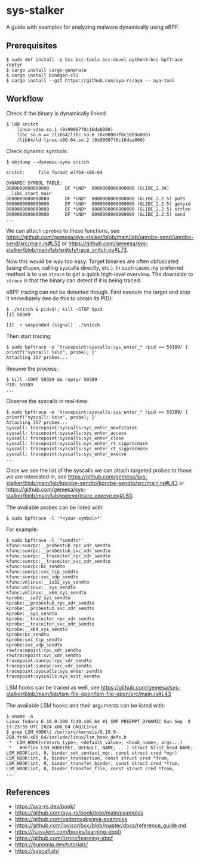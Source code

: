 # sys-stalker

A guide with examples for analyzing malware dynamically using eBPF.

## Prerequisites

```
$ sudo dnf install -y bcc bcc-tools bcc-devel python3-bcc bpftrace reptyr
$ cargo install cargo-generate
$ cargo install bindgen-cli
$ cargo install --git https://github.com/aya-rs/aya -- aya-tool
```

## Workflow

Check if the binary is dynamically linked:

```
$ ldd snitch
	linux-vdso.so.1 (0x00007f0c16da8000)
	libc.so.6 => /lib64/libc.so.6 (0x00007f0c16b9a000)
	/lib64/ld-linux-x86-64.so.2 (0x00007f0c16daa000)
```

Check dynamic symbols:

```
$ objdump --dynamic-syms snitch

snitch:     file format elf64-x86-64

DYNAMIC SYMBOL TABLE:
0000000000000000      DF *UND*	0000000000000000 (GLIBC_2.34) __libc_start_main
0000000000000000      DF *UND*	0000000000000000 (GLIBC_2.2.5) puts
0000000000000000      DF *UND*	0000000000000000 (GLIBC_2.2.5) getpid
0000000000000000      DF *UND*	0000000000000000 (GLIBC_2.2.5) strlen
0000000000000000      DF *UND*	0000000000000000 (GLIBC_2.2.5) send
...
```

We can attach `uprobe`s to these functions, see https://github.com/gemesa/sys-stalker/blob/main/lab/uprobe-send/uprobe-send/src/main.rs#L52 or https://github.com/gemesa/sys-stalker/blob/main/lab/snitch/trace_snitch.py#L73.

Now this would be way too easy. Target binaries are often obfuscated (using `dlopen`, calling syscalls directly, etc.). In such cases my preferred method is to use `strace` to get a quick high-level overview. The downside to `strace` is that the binary can detect if it is being traced.

eBPF tracing can not be detected though. First execute the target and stop it immediately (we do this to obtain its PID):

```
$ ./snitch & pid=$!; kill -STOP $pid
[1] 50389
                                                                                                                      
[1]  + suspended (signal)  ./snitch
```

Then start tracing:

```
$ sudo bpftrace -e 'tracepoint:syscalls:sys_enter_* /pid == 50389/ { printf("syscall: %s\n", probe); }'
Attaching 357 probes...
```
Resume the process:

```
$ kill -CONT 50389 && reptyr 50389
PID: 50389
...
```
Observe the syscalls in real-time:

```
$ sudo bpftrace -e 'tracepoint:syscalls:sys_enter_* /pid == 50389/ { printf("syscall: %s\n", probe); }'
Attaching 357 probes...
syscall: tracepoint:syscalls:sys_enter_newfstatat
syscall: tracepoint:syscalls:sys_enter_access
syscall: tracepoint:syscalls:sys_enter_close
syscall: tracepoint:syscalls:sys_enter_rt_sigprocmask
syscall: tracepoint:syscalls:sys_enter_rt_sigprocmask
syscall: tracepoint:syscalls:sys_enter_execve
...
```

Once we see the list of the syscalls we can attach targeted probes to those we are interested in, see https://github.com/gemesa/sys-stalker/blob/main/lab/kprobe-sendto/kprobe-sendto/src/main.rs#L43 or https://github.com/gemesa/sys-stalker/blob/main/lab/execve/trace_execve.py#L60.

The available probes can be listed with:

```
$ sudo bpftrace -l '*<your-symbol>*'
```

For example:

```
$ sudo bpftrace -l '*sendto*'
kfunc:sunrpc:__probestub_rpc_xdr_sendto
kfunc:sunrpc:__probestub_svc_xdr_sendto
kfunc:sunrpc:__traceiter_rpc_xdr_sendto
kfunc:sunrpc:__traceiter_svc_xdr_sendto
kfunc:sunrpc:bc_sendto
kfunc:sunrpc:svc_tcp_sendto
kfunc:sunrpc:svc_udp_sendto
kfunc:vmlinux:__ia32_sys_sendto
kfunc:vmlinux:__sys_sendto
kfunc:vmlinux:__x64_sys_sendto
kprobe:__ia32_sys_sendto
kprobe:__probestub_rpc_xdr_sendto
kprobe:__probestub_svc_xdr_sendto
kprobe:__sys_sendto
kprobe:__traceiter_rpc_xdr_sendto
kprobe:__traceiter_svc_xdr_sendto
kprobe:__x64_sys_sendto
kprobe:bc_sendto
kprobe:svc_tcp_sendto
kprobe:svc_udp_sendto
rawtracepoint:rpc_xdr_sendto
rawtracepoint:svc_xdr_sendto
tracepoint:sunrpc:rpc_xdr_sendto
tracepoint:sunrpc:svc_xdr_sendto
tracepoint:syscalls:sys_enter_sendto
tracepoint:syscalls:sys_exit_sendto
```

LSM hooks can be traced as well, see https://github.com/gemesa/sys-stalker/blob/main/lab/lsm-file-open/lsm-file-open/src/main.rs#L43

The available LSM hooks and their arguments can be listed with:

```
$ uname -a
Linux fedora 6.10.9-200.fc40.x86_64 #1 SMP PREEMPT_DYNAMIC Sun Sep  8 17:23:55 UTC 2024 x86_64 GNU/Linux
$ grep LSM_HOOK\( /usr/src/kernels/6.10.9-200.fc40.x86_64/include/linux/lsm_hook_defs.h
 *	LSM_HOOK(<return_type>, <default_value>, <hook_name>, args...)
 *   #define LSM_HOOK(RET, DEFAULT, NAME, ...) struct hlist_head NAME;
LSM_HOOK(int, 0, binder_set_context_mgr, const struct cred *mgr)
LSM_HOOK(int, 0, binder_transaction, const struct cred *from,
LSM_HOOK(int, 0, binder_transfer_binder, const struct cred *from,
LSM_HOOK(int, 0, binder_transfer_file, const struct cred *from,
...
```

## References

- https://aya-rs.dev/book/
- https://github.com/aya-rs/book/tree/main/examples
- https://github.com/vadorovsky/aya-examples
- https://github.com/iovisor/bcc/blob/master/docs/reference_guide.md
- https://isovalent.com/books/learning-ebpf/
- https://github.com/lizrice/learning-ebpf
- https://eunomia.dev/tutorials/
- https://syscall.sh/

